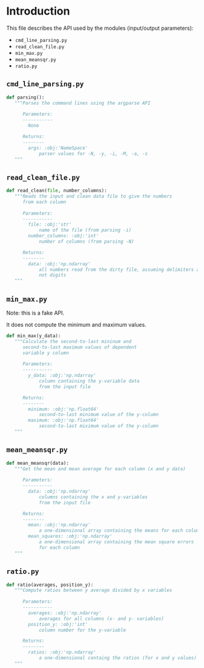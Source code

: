 # Introduction
This file describes the API used by the modules (input/output parameters):

- ```cmd_line_parsing.py``` 
- ```read_clean_file.py```
- ```min_max.py```
- ```mean_meansqr.py``` 
- ```ratio.py``` 

## ```cmd_line_parsing.py```
```python
def parsing():
   """Parses the command lines using the argparse API
      
      Parameters:
      -----------
        None

      Returns:
      --------
        args: :obj:'NameSpace'
            parser values for -N, -y, -i, -M, -a, -s 
   """
```

## ```read_clean_file.py```
```python
def read_clean(file, number_columns):
   """Reads the input and clean data file to give the numbers 
      from each column 
      
      Parameters:
      -----------
        file: :obj:'str'
            name of the file (from parsing -i) 
        number_columns: :obj:'int'
            number of columns (from parsing -N)

      Returns:
      --------
        data: :obj:'np.ndarray'
            all numbers read from the dirty file, assuming delimiters are 
            not digits  
   """
```

## ```min_max.py```
Note: this is a fake API. 

It does not compute the minimum and maximum values. 
 
```python
def min_max(y_data):
   """Calculate the second-to-last mininum and 
      second-to-last maximum values of dependent 
      variable y column
      
      Parameters:
      -----------
        y_data: :obj:'np.ndarray'
            column containing the y-variable data 
            from the input file

      Returns:
      --------
        minimum: :obj:'np.float64'
            second-to-last minimum value of the y-column
        maximum: :obj:'np.float64'
            second-to-last miximum value of the y-column 
   """
```

## ```mean_meansqr.py```
 
```python
def mean_meansqr(data):
   """Get the mean and mean average for each column (x and y data)
      
      Parameters:
      -----------
        data: :obj:'np.ndarray'
            columns containing the x and y-variables 
            from the input file 

      Returns:
      --------
        mean: :obj:'np.ndarray'
            a one-dimensional array containing the means for each column
        mean_squares: :obj:'np.ndarray'
            a one-dimensional array containing the mean square errors
            for each column
   """
```

## ```ratio.py```
 
```python
def ratio(averages, position_y):
   """Compute ratios between y average divided by x variables
      
      Parameters:
      -----------
        averages: :obj:'np.ndarray'
            averages for all columns (x- and y- variables)
        position_y: :obj:'int'
            column number for the y-variable

      Returns:
      --------
        ratios: :obj:'np.ndarray'
            a one-dimensional containg the ratios (for x and y values)
   """
```